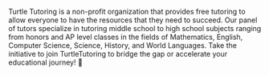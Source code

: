 Turtle Tutoring is a non-profit organization that provides free tutoring to allow everyone to have the resources that they need to succeed. Our panel of tutors specialize in tutoring middle school to high school subjects ranging from honors and AP level classes in the fields of Mathematics, English, Computer Science, Science, History, and World Languages. Take the initiative to join TurtleTutoring to bridge the gap or accelerate your educational journey! 🐢